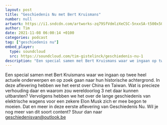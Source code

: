 ```yaml
---
layout: post
title: "Geschiedenis Nu met Bert Kruismans"
number: null
artwork: https://i1.sndcdn.com/artworks-zq79SfVdmlzXeCSC-5nxxSA-t500x500.jpg
author: Tim
date: 2021-11-08 06:00:14 +0100
categories: podcast
tag: ["geschiedenis nu"]
embed_player:
  type: soundcloud
  src: https://soundcloud.com/tim-gistelinck/geschiedenis-nu-1
description: "Een special samen met Bert Kruismans waar we ingaan op twee heel actuele onderwerpen en op zoek gaan naar hun historische achtergrond."
---
```

Een special samen met Bert Kruismans waar we ingaan op twee heel actuele onderwerpen en op zoek gaan naar hun historische achtergrond. In deze aflevering hebben we het eerst over China en Taiwan. Wat is precieze verhouding daar en waarom zou wereldoorlog 3 net daar kunnen uitbarsten? Vervolgens hebben we het over de lange geschiedenis van elektrische wagens voor een zekere Elon Musk zich er mee begon te moeien. Dat en meer in deze eerste aflevering van Geschiedenis Nu. Wil je nog meer van dit soort content? Stuur dan naar geschiedenisvan@outlook.be